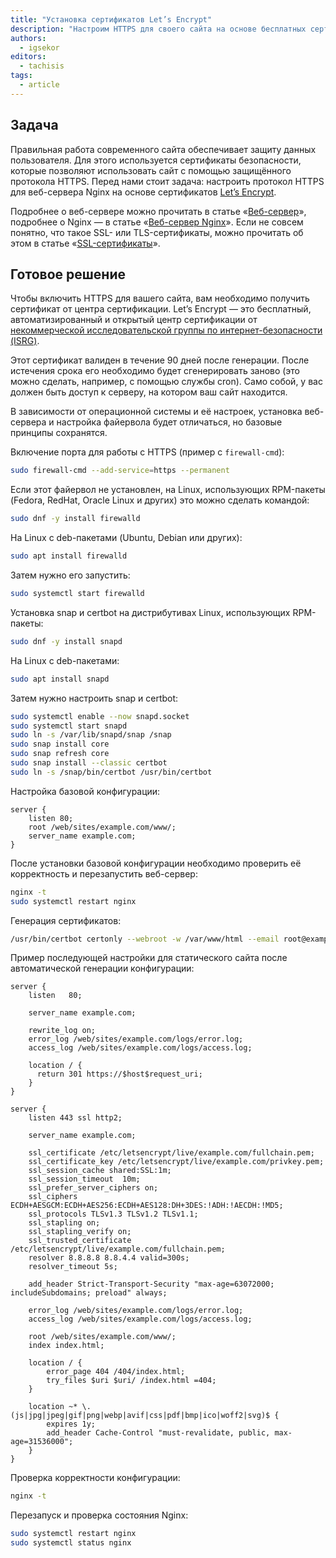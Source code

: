 ```yaml
---
title: "Установка сертификатов Let’s Encrypt"
description: "Настроим HTTPS для своего сайта на основе бесплатных сертификатов"
authors:
  - igsekor
editors:
  - tachisis
tags:
  - article
---
```


## Задача

Правильная работа современного сайта обеспечивает защиту данных пользователя. Для этого используется сертификаты безопасности, которые позволяют использовать сайт с помощью защищённого протокола HTTPS. Перед нами стоит задача: настроить протокол HTTPS для веб-сервера Nginx на основе сертификатов [Let’s Encrypt](https://letsencrypt.org/docs/).

Подробнее о веб-сервере можно прочитать в статье «[Веб-сервер](/tools/web-server/)», подробнее о Nginx — в статье «[Веб-сервер Nginx](/tools/nginx-web-server/)». Если не совсем понятно, что такое SSL- или TLS-сертификаты, можно прочитать об этом в статье «[SSL-сертификаты](/tools/ssl-certificates/)».

## Готовое решение

Чтобы включить HTTPS для вашего сайта, вам необходимо получить сертификат от центра сертификации. Let’s Encrypt — это бесплатный, автоматизированный и открытый центр сертификации от [некоммерческой исследовательской группы по интернет-безопасности (ISRG)](https://www.abetterinternet.org/).

Этот сертификат валиден в течение 90 дней после генерации. После истечения срока его необходимо будет сгенерировать заново (это можно сделать, например, с помощью службы cron). Само собой, у вас должен быть доступ к серверу, на котором ваш сайт находится.

В зависимости от операционной системы и её настроек, установка веб-сервера и настройка файервола будет отличаться, но базовые принципы сохранятся.

Включение порта для работы с HTTPS (пример с `firewall-cmd`):

```bash
sudo firewall-cmd --add-service=https --permanent
```

Если этот файервол не установлен, на Linux, использующих RPM-пакеты (Fedora, RedHat, Oracle Linux и других) это можно сделать командой:

```bash
sudo dnf -y install firewalld
```

На Linux с deb-пакетами (Ubuntu, Debian или других):

```bash
sudo apt install firewalld
```

Затем нужно его запустить:

```bash
sudo systemctl start firewalld
```

Установка snap и certbot на дистрибутивах Linux, использующих RPM-пакеты:

```bash
sudo dnf -y install snapd
```

На Linux с deb-пакетами:

```bash
sudo apt install snapd
```

Затем нужно настроить snap и certbot:

```bash
sudo systemctl enable --now snapd.socket
sudo systemctl start snapd
sudo ln -s /var/lib/snapd/snap /snap
sudo snap install core
sudo snap refresh core
sudo snap install --classic certbot
sudo ln -s /snap/bin/certbot /usr/bin/certbot
```

Настройка базовой конфигурации:

```nginxconf
server {
    listen 80;
    root /web/sites/example.com/www/;
    server_name example.com;
}
```

После установки базовой конфигурации необходимо проверить её корректность и перезапустить веб-сервер:

```bash
nginx -t
sudo systemctl restart nginx
```

Генерация сертификатов:

```bash
/usr/bin/certbot certonly --webroot -w /var/www/html --email root@example.com -d example.com -d www.example.com
```

Пример последующей настройки для статического сайта после автоматической генерации конфигурации:

```nginxconf
server {
    listen   80;

    server_name example.com;

    rewrite_log on;
    error_log /web/sites/example.com/logs/error.log;
    access_log /web/sites/example.com/logs/access.log;

    location / {
      return 301 https://$host$request_uri;
    }
}

server {
    listen 443 ssl http2;

    server_name example.com;

    ssl_certificate /etc/letsencrypt/live/example.com/fullchain.pem;
    ssl_certificate_key /etc/letsencrypt/live/example.com/privkey.pem;
    ssl_session_cache shared:SSL:1m;
    ssl_session_timeout  10m;
    ssl_prefer_server_ciphers on;
    ssl_ciphers ECDH+AESGCM:ECDH+AES256:ECDH+AES128:DH+3DES:!ADH:!AECDH:!MD5;
    ssl_protocols TLSv1.3 TLSv1.2 TLSv1.1;
    ssl_stapling on;
    ssl_stapling_verify on;
    ssl_trusted_certificate /etc/letsencrypt/live/example.com/fullchain.pem;
    resolver 8.8.8.8 8.8.4.4 valid=300s;
    resolver_timeout 5s;

    add_header Strict-Transport-Security "max-age=63072000; includeSubdomains; preload" always;

    error_log /web/sites/example.com/logs/error.log;
    access_log /web/sites/example.com/logs/access.log;

    root /web/sites/example.com/www/;
    index index.html;

    location / {
        error_page 404 /404/index.html;
        try_files $uri $uri/ /index.html =404;
    }

    location ~* \.(js|jpg|jpeg|gif|png|webp|avif|css|pdf|bmp|ico|woff2|svg)$ {
        expires 1y;
        add_header Cache-Control "must-revalidate, public, max-age=31536000";
    }
}
```

Проверка корректности конфигурации:

```bash
nginx -t
```

Перезапуск и проверка состояния Nginx:

```bash
sudo systemctl restart nginx
sudo systemctl status nginx
```
